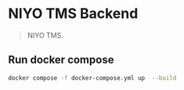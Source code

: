 # NIYO TMS Backend

> NIYO TMS.


## Run docker compose
```bash
docker compose -f docker-compose.yml up  --build
```